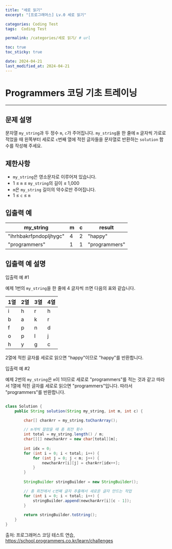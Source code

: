 ```yaml
---
title: "세로 읽기"
excerpt: "[프로그래머스] Lv.0 세로 읽기"

categories: Coding Test
tags:  Coding Test

permalink: /categories/세로 읽기/ # url

toc: true
toc_sticky: true

date: 2024-04-21
last_modified_at: 2024-04-21
---
```


# Programmers 코딩 기초 트레이닝

---

문제 설명
---
문자열 `my_string`과 두 정수 `m`, `c`가 주어집니다. `my_string`을 한 줄에 `m` 글자씩 가로로 적었을 때 왼쪽부터 세로로 `c`번째 열에 적힌 글자들을 문자열로 반환하는 `solution` 함수를 작성해 주세요.

제한사항
---
- `my_string`은 영소문자로 이루어져 있습니다.
- 1 ≤ `m` ≤ `my_string`의 길이 ≤ 1,000
- `m`은 `my_string` 길이의 약수로만 주어집니다.
- 1 ≤ `c` ≤ `m`

입출력 예
---

| my_string          | m | c | result       |
|--------------------|---|---|--------------|
| "ihrhbakrfpndopljhygc" | 4 | 2 | "happy"      |
| "programmers"      | 1 | 1 | "programmers"|

입출력 예 설명
---
입출력 예 #1

예제 1번의 `my_string`을 한 줄에 4 글자씩 쓰면 다음의 표와 같습니다.

| 1열 | 2열 | 3열 | 4열 |
|-----|-----|-----|-----|
| i   | h   | r   | h   |
| b   | a   | k   | r   |
| f   | p   | n   | d   |
| o   | p   | l   | j   |
| h   | y   | g   | c   |

2열에 적힌 글자를 세로로 읽으면 "happy"이므로 "happy"를 반환합니다.

입출력 예 #2

예제 2번의 `my_string`은 `m`이 1이므로 세로로 "programmers"를 적는 것과 같고 따라서 1열에 적힌 글자를 세로로 읽으면 "programmers"입니다. 따라서 "programmers"를 반환합니다.

```java

class Solution {
    public String solution(String my_string, int m, int c) {

        char[] charArr = my_string.toCharArray();

        // m개씩 잘랐을 때 총 회전 횟수
        int total = my_string.length() / m;
        char[][] newcharArr = new char[total][m];
        
        int idx = 0;
        for (int i = 0; i < total; i++) {
            for (int j = 0; j < m; j++) {
                newcharArr[i][j] = charArr[idx++];
            }
        }
        
        StringBuilder stringBuilder = new StringBuilder();

        // 총 회전에서 c번째 글자 추출해서 새로운 글자 만드는 작업
        for (int i = 0; i < total; i++) {            
            stringBuilder.append(newcharArr[i][c - 1]);            
        }
        
        return stringBuilder.toString();
    }
}


``````

출처: 프로그래머스 코딩 테스트 연습, https://school.programmers.co.kr/learn/challenges
